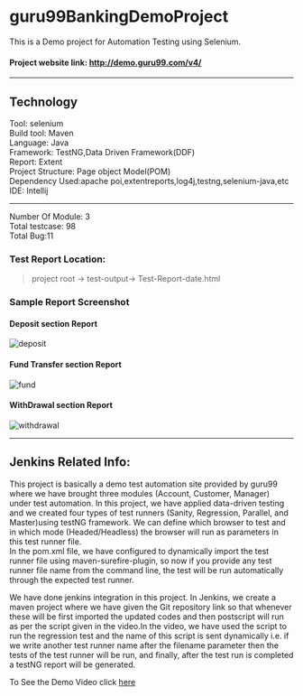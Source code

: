 # guru99BankingDemoProject
This is a Demo project for Automation Testing using Selenium.
#### Project website link: http://demo.guru99.com/v4/ <br>

------------------------------------------------

## Technology <br>
Tool: selenium <br>
Build tool: Maven <br>
Language: Java <br>
Framework: TestNG,Data Driven Framework(DDF) <br>
Report: Extent<br>
Project Structure: Page object Model(POM)<br>
Dependency Used:apache poi,extentreports,log4j,testng,selenium-java,etc<br>
IDE: Intellij<br>

--------------------------------------------------

Number Of Module: 3 <br>
Total testcase: 98 <br>
Total Bug:11<br>

### Test Report Location: <br>
> project root -> test-output-> Test-Report-date.html <br>

### Sample Report Screenshot <br>
#### Deposit section Report
![deposit](https://user-images.githubusercontent.com/38497405/115549550-957ca700-a2ca-11eb-9478-46b1710325c4.PNG)
#### Fund Transfer section Report
![fund](https://user-images.githubusercontent.com/38497405/115549636-b0e7b200-a2ca-11eb-8516-306749c18c6d.PNG)
#### WithDrawal section Report
![withdrawal](https://user-images.githubusercontent.com/38497405/115549850-f7d5a780-a2ca-11eb-9c7a-0cfcb1b107bd.PNG)

----------------------------------------------------------

## Jenkins Related Info:<br>
This project is basically a demo test automation site provided by guru99 where we have brought three modules (Account, Customer, Manager) under test automation. In this project, we have applied data-driven testing and we created four types of test runners (Sanity, Regression, Parallel, and Master)using testNG framework. We can define which browser to test and in which mode (Headed/Headless) the browser will run as parameters in this test runner file.<br>
In the pom.xml file, we have configured to dynamically import the test runner file using maven-surefire-plugin, so now if you provide any test runner file name from the command line, the test will be run automatically through the expected test runner.<br>

We have done jenkins integration in this project. In Jenkins, we create a maven project where we have given the Git repository link so that whenever these will be first imported the updated codes and then postscript will run as per the script given in the video.In the video, we have used the script to run the regression test and the name of this script is sent dynamically i.e. if we write another test runner name after the filename parameter then the tests of the test runner will be run, and finally, after the test run is completed a testNG report will be generated.<br>

To See the Demo Video click [here](https://youtu.be/qM3hXO2TbMM)<br>
